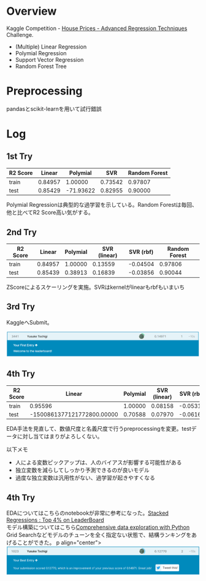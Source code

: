# Overview
Kaggle Competition - [House Prices - Advanced Regression Techniques](https://www.kaggle.com/c/house-prices-advanced-regression-techniques/data) Challenge.
- (Multiple) Linear Regression
- Polymial Regression
- Support Vector Regression
- Random Forest Tree

# Preprocessing
pandasとscikit-learnを用いて試行錯誤

# Log
## 1st Try
|  R2 Score|  Linear  |  Polymial  |  SVR  |  Random Forest  |
| ---- | ---- | ---- |---- | ---- |
|  train  |  0.84957  |  1.00000    |  0.73542  |  0.97807  |
|  test   |  0.85429  |  -71.93622  |  0.82955  |  0.90000  |

Polymial Regressionは典型的な過学習を示している。Random Forestは毎回、他と比べてR2 Score高い気がする。

## 2nd Try
|  R2 Score|  Linear  |  Polymial  |  SVR (linear)  |  SVR (rbf)  |  Random Forest  |
| ---- | ---- | ---- |---- | ---- | ---- |
|  train  |  0.84957  |  1.00000    |  0.13559  |  -0.04504  |  0.97806  |
|  test   |  0.85439  |  0.38913    |  0.16839  |  -0.03856  |  0.90044  |

ZScoreによるスケーリングを実施。SVRはkernelがlinearもrbfもいまいち


## 3rd Try
KaggleへSubmit。
<p align="center">
  <img width="600" src="https://github.com/hayatochigi/images/blob/master/Kaggle/kaggle_house_predict_1st.PNG">
</p>

## 4th Try
|  R2 Score|  Linear  |  Polymial  |  SVR (linear)  |  SVR (rbf)  |  Random Forest  |
| ---- | ---- | ---- |---- | ---- | ---- |
|  train  |  0.95596  |  1.00000    |  0.08158  |  -0.05313  |  0.97790  |
|  test   |  -1500861377121772800.00000  |  0.70588    |  0.07970  |  -0.06164  |  0.85959  |

EDA手法を見直して、数値尺度と名義尺度で行うpreprocessingを変更。testデータに対し当てはまりがよろしくない。

以下メモ
- 人による変数ピックアップは、人のバイアスが影響する可能性がある
- 独立変数を減らしてしっかり予測できるのが良いモデル
- 過度な独立変数は汎用性がない、過学習が起きやすくなる


## 4th Try
EDAについてはこちらのnotebookが非常に参考になった。[Stacked Regressions : Top 4% on LeaderBoard](https://www.kaggle.com/serigne/stacked-regressions-top-4-on-leaderboard/notebook#Modelling)  
モデル構築についてはこちら[Comprehensive data exploration with Python](https://www.kaggle.com/pmarcelino/comprehensive-data-exploration-with-python)  
Grid Searchなどモデルのチューンを全く指定ない状態で、結構ランキングをあげることができた。
p align="center">
  <img width="600" src="https://github.com/hayatochigi/images/blob/master/Kaggle/kaggle_house_1st_stacked_model.png">
</p>

